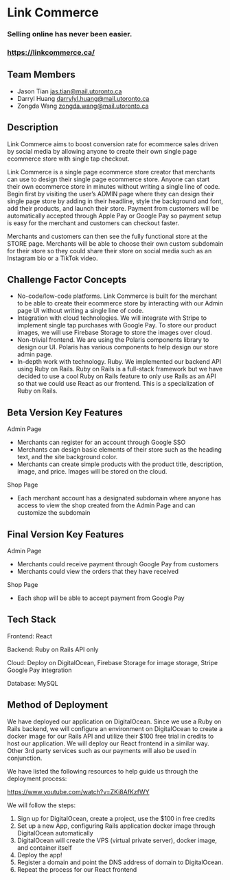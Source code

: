 # Link Commerce
 
### Selling online has never been easier.

### https://linkcommerce.ca/
 
## Team Members
 
* Jason Tian <jas.tian@mail.utoronto.ca>
* Darryl Huang <darrylyl.huang@mail.utoronto.ca>
* Zongda Wang <zongda.wang@mail.utoronto.ca>
 
## Description
 
Link Commerce aims to boost conversion rate for ecommerce sales driven by social media by allowing anyone to create their own single page ecommerce store with single tap checkout.
 
Link Commerce is a single page ecommerce store creator that merchants can use to design their single page ecommerce store. Anyone can start their own ecommerce store in minutes without writing a single line of code. Begin first by visiting the user’s ADMIN page where they can design their single page store by adding in their headline, style the background and font, add their products, and launch their store. Payment from customers will be automatically accepted through Apple Pay or Google Pay so payment setup is easy for the merchant and customers can checkout faster.
 
Merchants and customers can then see the fully functional store at the STORE page. Merchants will be able to choose their own custom subdomain for their store so they could share their store on social media such as an Instagram bio or a TikTok video.
 
## Challenge Factor Concepts
 
* No-code/low-code platforms. Link Commerce is built for the merchant to be able to create their ecommerce store by interacting with our Admin page UI without writing a single line of code.
* Integration with cloud technologies. We will integrate with Stripe to implement single tap purchases with Google Pay. To store our product images, we will use Firebase Storage to store the images over cloud.
* Non-trivial frontend. We are using the Polaris components library to design our UI. Polaris has various components to help design our store admin page.
* In-depth work with technology. Ruby. We implemented our backend API using Ruby on Rails. Ruby on Rails is a full-stack framework but we have decided to use a cool Ruby on Rails feature to only use Rails as an API so that we could use React as our frontend. This is a specialization of Ruby on Rails.
 
## Beta Version Key Features
 
Admin Page
* Merchants can register for an account through Google SSO
* Merchants can design basic elements of their store such as the heading text, and the site background color.
* Merchants can create simple products with the product title, description, image, and price. Images will be stored on the cloud.

Shop Page
* Each merchant account has a designated subdomain where anyone has access to view the shop created from the Admin Page and can customize the subdomain
 
## Final Version Key Features
 
Admin Page
* Merchants could receive payment through Google Pay from customers
* Merchants could view the orders that they have received

Shop Page
* Each shop will be able to accept payment from Google Pay
 
## Tech Stack
 
Frontend: React

Backend: Ruby on Rails API only

Cloud: Deploy on DigitalOcean, Firebase Storage for image storage, Stripe Google Pay integration

Database: MySQL
 
## Method of Deployment

We have deployed our application on DigitalOcean. Since we use a Ruby on Rails backend, we will configure an environment on DigitalOcean to create a docker image for our Rails API and utilize their $100 free trial in credits to host our application. We will deploy our React frontend in a similar way. Other 3rd party services such as our payments will also be used in conjunction.

We have listed the following resources to help guide us through the deployment process:

https://www.youtube.com/watch?v=ZKi8AfKzfWY

We will follow the steps:
1. Sign up for DigitalOcean, create a project, use the $100 in free credits
2. Set up a new App, configuring Rails application docker image through DigitalOcean automatically
3. DigitalOcean will create the VPS (virtual private server), docker image, and container itself
4. Deploy the app!
5. Register a domain and point the DNS address of domain to DigitalOcean.
6. Repeat the process for our React frontend
